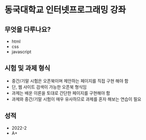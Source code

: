 # 동국대학교 인터넷프로그래밍 강좌

## 무엇을 다루나요?

- html
- css
- javascript

## 시험 및 과제 형식

- 중간/기말 시험은 오픈북이며 제안하는 페이지를 직접 구현 해야 함
- 단, 웹 사이트 검색이 가능한 오픈북 형식임
- 과제는 배운 이론을 토대로 간단한 페이지를 구현해야 함
- 과제와 중간/기말 시험이 매우 유사하므로 과제를 혼자 해보는 연습이 필요

## 성적

- 2022-2
- A+
